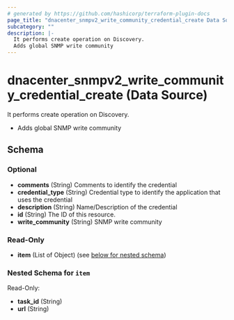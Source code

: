 ```yaml
---
# generated by https://github.com/hashicorp/terraform-plugin-docs
page_title: "dnacenter_snmpv2_write_community_credential_create Data Source - terraform-provider-dnacenter"
subcategory: ""
description: |-
  It performs create operation on Discovery.
  Adds global SNMP write community
---
```


# dnacenter_snmpv2_write_community_credential_create (Data Source)

It performs create operation on Discovery.

- Adds global SNMP write community



<!-- schema generated by tfplugindocs -->
## Schema

### Optional

- **comments** (String) Comments to identify the credential
- **credential_type** (String) Credential type to identify the application that uses the credential
- **description** (String) Name/Description of the credential
- **id** (String) The ID of this resource.
- **write_community** (String) SNMP write community

### Read-Only

- **item** (List of Object) (see [below for nested schema](#nestedatt--item))

<a id="nestedatt--item"></a>
### Nested Schema for `item`

Read-Only:

- **task_id** (String)
- **url** (String)


